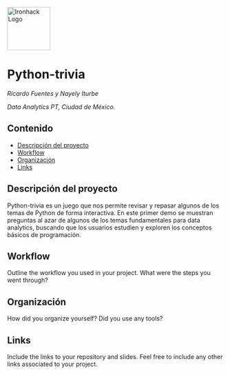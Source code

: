 <img src="https://bit.ly/2VnXWr2" alt="Ironhack Logo" width="100"/>

# Python-trivia 
*Ricardo Fuentes y Nayely Iturbe*

*Data Analytics PT, Ciudad de México.*

## Contenido
- [Descripción del proyecto](#project-description)
- [Workflow](#workflow)
- [Organización](#organization)
- [Links](#links)

<a name="project-description"></a>

## Descripción del proyecto
Python-trivia es un juego que nos permite revisar y repasar algunos de los temas de Python de forma interactiva. En este primer demo se muestran preguntas al azar de algunos de los temas fundamentales para data analytics, buscando que los usuarios estudien y exploren los conceptos básicos de programación.

<a name="workflow"></a>

## Workflow
Outline the workflow you used in your project. What were the steps you went through?

<a name="organization"></a>

## Organización
How did you organize yourself? Did you use any tools?

<a name="links"></a>

## Links
Include the links to your repository and slides. Feel free to include any other links associated to your project. 
